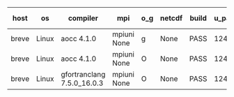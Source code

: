 

| host     | os       | compiler                              | mpi                      | o_g        | netcdf        | build       | u_pass          | u_fail          | s_pass            | s_fail            | e_pass             | e_fail             | nuopc_pass       | nuopc_fail       | artifacts link          |
|----------|----------|---------------------------------------|--------------------------|------------|---------------|-------------|-----------------|-----------------|-------------------|-------------------|--------------------|--------------------|------------------|------------------|-------------------------|
| breve | Linux | aocc 4.1.0 | mpiuni None  | g | None  | PASS | 12439 | 26 | 8 | 0 | 44 | 0 | None | None | <a href="https://github.com/esmf-org/esmf-test-artifacts/tree/24bcfe3c1116c2f7f9ecf7a3d10dda6add2c137e/develop/aocc/4.1.0/g/mpiuni/None" target="_blank">24bcfe3</a> | 
| breve | Linux | aocc 4.1.0 | mpiuni None  | O | None  | PASS | 12439 | 26 | 8 | 0 | 44 | 0 | None | None | <a href="https://github.com/esmf-org/esmf-test-artifacts/tree/da9e8c48b0d3240f711769e69227d3b747f48033/develop/aocc/4.1.0/O/mpiuni/None" target="_blank">da9e8c4</a> | 
| breve | Linux | gfortranclang 7.5.0_16.0.3 | mpiuni None  | O | None  | PASS | 12465 | 0 | 8 | 0 | 44 | 0 | None | None | <a href="https://github.com/esmf-org/esmf-test-artifacts/tree/2ada8c28a4052b29bbc2fc9b79a8fa1032a4d27d/develop/gfortranclang/7.5.0_16.0.3/O/mpiuni/None" target="_blank">2ada8c2</a> | 
